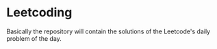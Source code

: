 # Leetcoding
Basically the repository will contain the solutions of the Leetcode's daily problem of the day.

